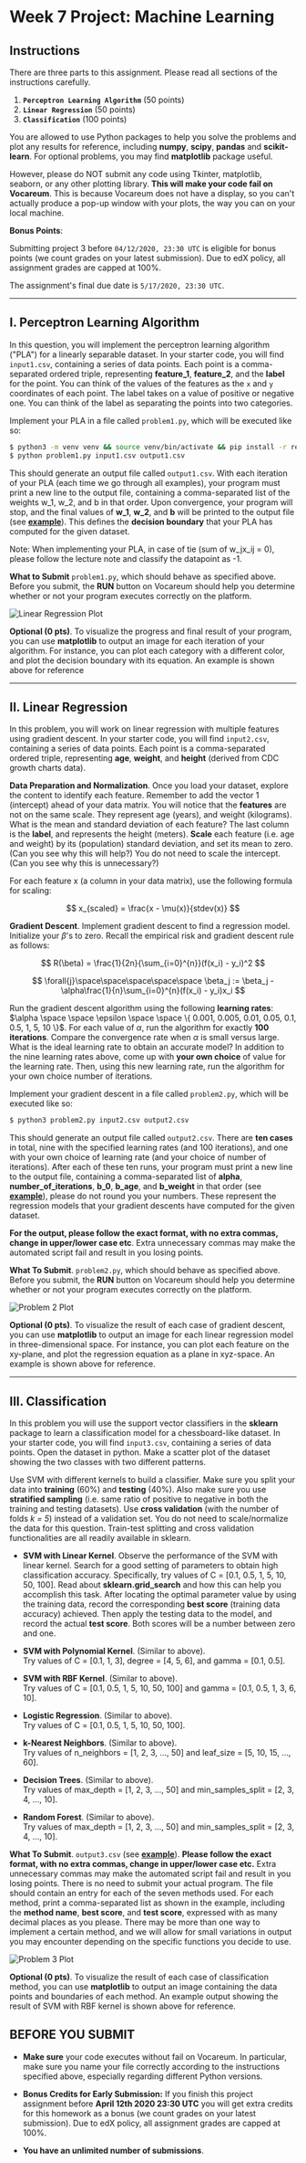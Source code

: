 # **Week 7 Project: Machine Learning**

## **Instructions**

There are three parts to this assignment. Please read all sections of the instructions carefully.

1. **`Perceptron Learning Algorithm`** (50 points)
2. **`Linear Regression`** (50 points)
3. **`Classification`** (100 points)

You are allowed to use Python packages to help you solve the problems and plot any results for reference, including **numpy**, **scipy**, **pandas** and **scikit-learn**. For optional problems, you may find **matplotlib** package useful.

However, please do NOT submit any code using Tkinter, matplotlib, seaborn, or any other plotting library. **This will make your code fail on Vocareum**. This is because Vocareum does not have a display, so you can't actually produce a pop-up window with your plots, the way you can on your local machine.

**Bonus Points**: 

Submitting project 3 before `04/12/2020, 23:30 UTC` is eligible for bonus points (we count grades on your latest submission). Due to edX policy, all assignment grades are capped at 100%.

The assignment's final due date is `5/17/2020, 23:30 UTC`. 

---

## **I. Perceptron Learning Algorithm**

In this question, you will implement the perceptron learning algorithm ("PLA") for a linearly separable dataset. In your starter code, you will find `input1.csv`, containing a series of data points. Each point is a comma-separated ordered triple, representing **feature_1**, **feature_2**, and the **label** for the point. You can think of the values of the features as the `x` and `y` coordinates of each point. The label takes on a value of positive or negative one. You can think of the label as separating the points into two categories.

Implement your PLA in a file called `problem1.py`, which will be executed like so:

```bash
$ python3 -m venv venv && source venv/bin/activate && pip install -r requirements.txt
$ python problem1.py input1.csv output1.csv
```

This should generate an output file called `output1.csv`. With each iteration of your PLA (each time we go through all examples), your program must print a new line to the output file, containing a comma-separated list of the weights w_1, w_2, and b in that order. Upon convergence, your program will stop, and the final values of **w_1**, **w_2**, and **b** will be printed to the output file (see [**example**](example_output_files/output1.csv)). This defines the **decision boundary** that your PLA has computed for the given dataset.

Note: When implementing your PLA, in case of tie (sum of w_jx_ij = 0), please follow the lecture note and classify the datapoint as -1.

**What to Submit** `problem1.py`, which should behave as specified above. Before you submit, the **RUN** button on Vocareum should help you determine whether or not your program executes correctly on the platform.

![Linear Regression Plot](./images/problem_1.png)

**Optional (0 pts)**. To visualize the progress and final result of your program, you can use **matplotlib** to output an image for each iteration of your algorithm. For instance, you can plot each category with a different color, and plot the decision boundary with its equation. An example is shown above for reference

---

## **II. Linear Regression**

In this problem, you will work on linear regression with multiple features using gradient descent. In your starter code, you will find `input2.csv`, containing a series of data points. Each point is a comma-separated ordered triple, representing **age**, **weight**, and **height** (derived from CDC growth charts data).

**Data Preparation and Normalization**. Once you load your dataset, explore the content to identify each feature. Remember to add the vector 1 (intercept) ahead of your data matrix. You will notice that the **features** are not on the same scale. They represent age (years), and weight (kilograms). What is the mean and standard deviation of each feature? The last column is the **label**, and represents the height (meters). **Scale** each feature (i.e. age and weight) by its (population) standard deviation, and set its mean to zero. (Can you see why this will help?) You do not need to scale the intercept. (Can you see why this is unnecessary?)

For each feature x (a column in your data matrix), use the following formula for scaling:

$$ x_{scaled} = \frac{x - \mu(x)}{stdev(x)} $$

**Gradient Descent**. Implement gradient descent to find a regression model. Initialize your $\beta$'s to zero. Recall the empirical risk and gradient descent rule as follows:

$$ R(\beta) = \frac{1}{2n}{\sum_{i=0}^{n}}(f(x_i) - y_i)^2 $$

$$ \forall{j}\space\space\space\space\space \beta_j := \beta_j - \alpha\frac{1}{n}\sum_{i=0}^{n}(f(x_i) - y_i)x_i $$

Run the gradient descent algorithm using the following **learning rates**: $\alpha \space \space \epsilon \space \space \{ 0.001, 0.005, 0.01, 0.05, 0.1, 0.5, 1, 5, 10 \}$. For each value of $\alpha$, run the algorithm for exactly **100 iterations**. Compare the convergence rate when $\alpha$ is small versus large. What is the ideal learning rate to obtain an accurate model? In addition to the nine learning rates above, come up with **your own choice** of value for the learning rate. Then, using this new learning rate, run the algorithm for your own choice number of iterations.

Implement your gradient descent in a file called `problem2.py`, which will be executed like so:

```bash
$ python3 problem2.py input2.csv output2.csv
```

This should generate an output file called `output2.csv`. There are **ten cases** in total, nine with the specified learning rates (and 100 iterations), and one with your own choice of learning rate (and your choice of number of iterations). After each of these ten runs, your program must print a new line to the output file, containing a comma-separated list of **alpha**, **number_of_iterations**, **b_0**, **b_age**, and **b_weight** in that order (see [**example**](example_output_files/output2.csv)), please do not round you your numbers. These represent the regression models that your gradient descents have computed for the given dataset.

**For the output, please follow the exact format, with no extra commas, change in upper/lower case etc**. Extra unnecessary commas may make the automated script fail and result in you losing points.

**What To Submit**. `problem2.py`, which should behave as specified above. Before you submit, the **RUN** button on Vocareum should help you determine whether or not your program executes correctly on the platform.

![Problem 2 Plot](./images/problem_2.png)

**Optional (0 pts)**. To visualize the result of each case of gradient descent, you can use **matplotlib** to output an image for each linear regression model in three-dimensional space. For instance, you can plot each feature on the xy-plane, and plot the regression equation as a plane in xyz-space. An example is shown above for reference.

---

## **III. Classification**

In this problem you will use the support vector classifiers in the **sklearn** package to learn a classification model for a chessboard-like dataset. In your starter code, you will find `input3.csv`, containing a series of data points. Open the dataset in python. Make a scatter plot of the dataset showing the two classes with two different patterns.

Use SVM with different kernels to build a classifier. Make sure you split your data into **training** ($60\%$) and **testing** ($40\%$). Also make sure you use **stratified sampling** (i.e. same ratio of positive to negative in both the training and testing datasets). Use **cross validation** (with the number of folds *k = 5*) instead of a validation set. You do not need to scale/normalize the data for this question. Train-test splitting and cross validation functionalities are all readily available in sklearn.

* **SVM with Linear Kernel**. Observe the performance of the SVM with linear kernel. Search for a good setting of parameters to obtain high classification accuracy. Specifically, try values of C = [0.1, 0.5, 1, 5, 10, 50, 100]. Read about **sklearn.grid_search** and how this can help you accomplish this task. After locating the optimal parameter value by using the training data, record the corresponding **best score** (training data accuracy) achieved. Then apply the testing data to the model, and record the actual **test score**. Both scores will be a number between zero and one.

* **SVM with Polynomial Kernel**. (Similar to above).<br>
Try values of C = [0.1, 1, 3], degree = [4, 5, 6], and gamma = [0.1, 0.5].

* **SVM with RBF Kernel**. (Similar to above).<br>
Try values of C = [0.1, 0.5, 1, 5, 10, 50, 100] and gamma = [0.1, 0.5, 1, 3, 6, 10].

* **Logistic Regression**. (Similar to above).<br>
Try values of C = [0.1, 0.5, 1, 5, 10, 50, 100].

* **k-Nearest Neighbors**. (Similar to above).<br>
Try values of n_neighbors = [1, 2, 3, ..., 50] and leaf_size = [5, 10, 15, ..., 60].

* **Decision Trees**. (Similar to above).<br>
Try values of max_depth = [1, 2, 3, ..., 50] and min_samples_split = [2, 3, 4, ..., 10].

* **Random Forest**. (Similar to above).<br>
Try values of max_depth = [1, 2, 3, ..., 50] and min_samples_split = [2, 3, 4, ..., 10].

**What To Submit**. `output3.csv` (see [**example**](./example_output_files/output3.csv)). **Please follow the exact format, with no extra commas, change in upper/lower case etc.** Extra unnecessary commas may make the automated script fail and result in you losing points. There is no need to submit your actual program. The file should contain an entry for each of the seven methods used. For each method, print a comma-separated list as shown in the example, including the **method name**, **best score**, and **test score**, expressed with as many decimal places as you please. There may be more than one way to implement a certain method, and we will allow for small variations in output you may encounter depending on the specific functions you decide to use.

![Problem 3 Plot](./images/problem_3.png)

**Optional (0 pts)**. To visualize the result of each case of classification method, you can use **matplotlib** to output an image containing the data points and boundaries of each method. An example output showing the result of SVM with RBF kernel is shown above for reference.

## **BEFORE YOU SUBMIT**
* **Make sure** your code executes without fail on Vocareum. In particular, make sure you name your file correctly according to the instructions specified above, especially regarding different Python versions.

* **Bonus Credits for Early Submission:**  If you finish this project assignment before **April 12th 2020 23:30 UTC**  you will get extra credits for this homework as a bonus (we count grades on your latest submission). Due to edX policy, all assignment grades are capped at $100\%$.

* **You have an unlimited number of submissions**.

